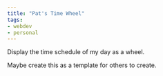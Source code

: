 ```yaml
---
title: "Pat's Time Wheel"
tags:
- webdev
- personal
---
```


Display the time schedule of my day as a wheel.

Maybe create this as a template for others to create.